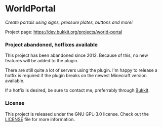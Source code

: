 # WorldPortal
_Create portals using signs, pressure plates, buttons and more!_

Project page: https://dev.bukkit.org/projects/world-portal

### Project abandoned, hotfixes available
This project has been abandoned since 2012.
Because of this, no new features will be added to the plugin.

There are still quite a lot of servers using the plugin.
I'm happy to release a hotfix is required if the plugin breaks on the newest Minecraft version available.

If a hotfix is desired, be sure to contact me, preferrably through [Bukkit](https://dev.bukkit.org/members/timvisee).

### License
This project is released under the GNU GPL-3.0 license.
Check out the [LICENSE](LICENSE) file for more information.
